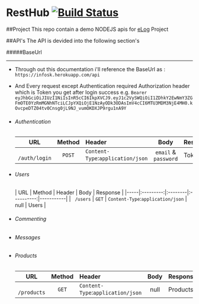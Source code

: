 # RestHub [![Build Status](https://travis-ci.com/elirehema/RestHub.svg?branch=master)](https://travis-ci.com/elirehema/Onn)

##Project
    This repo contain a demo NODEJS apis for [eLog](https://github.com/elirehema/Onn/) Project

##API's
    The API is devided into the following section's
   
  #####BaseUrl
 ***
  * Through out this documentation i'll reference the BaseUrl as : `https://infosk.herokuapp.com/api`
  * And Every request except Authentication required Authorization header which is Token you get after login success
  e.g. `Bearer eyJhbGciOiJIUzI1NiIsInR5cCI6IkpXVCJ9.eyJ1c2VySWQiOiI1ZDhkY2EwNmY3ZGFmOTE0YzRmMGNhNTciLCJpYXQiOjE1NzAyODk3ODAsImV4cCI6MTU3MDM3NjE4MH0.kOvcpeDTZ04tv0Cnsg0jL9NJ_vumOKDXJP9rgu1nA9Y`
 * ###### Authentication
    
   | URL | Method  | Header  |  Body   | Response   |
   |-----|:---------:|:--------|:----------:|-----------|
   | ` /auth/login` | `POST`  | `Content-Type`:`application/json` |  `email` & `password`   | TokenID   |
 * ###### Users
     | URL | Method  | Header  |  Body   | Response   |
         |-----|:---------:|:--------|:----------:|-----------|
         | ` /users` | `GET`  | `Content-Type`:`application/json` |  null   | Users   |
     
 * ###### Commenting
 * ###### Messages
 * ###### Products
   | URL | Method  | Header  |  Body   | Response   |
    |-----|:---------:|:--------|:----------:|-----------|
    | ` /products` | `GET`  | `Content-Type`:`application/json` |  null   | Products   |

 
